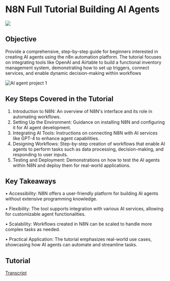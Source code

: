 # N8N Full Tutorial Building AI Agents
<a href="https://www.youtube.com/watch?v=ZbIVOy_GPyQ&list=WL&index=3&t=1s"><img src="https://img.shields.io/badge/-YouTube-0072b1?&style=for-the-badge&logo=YouTube&logoColor=white" /></a>

## Objective
Provide a comprehensive, step-by-step guide for beginners interested in creating AI agents using the n8n automation platform. The tutorial focuses on integrating tools like OpenAI and Airtable to build a functional inventory management system, demonstrating how to set up triggers, connect services, and enable dynamic decision-making within workflows 

![AI agent project 1](https://github.com/user-attachments/assets/094f0aa0-0672-4fa0-a9e7-2e86b42d47b1)

## Key Steps Covered in the Tutorial
1.	Introduction to N8N: An overview of N8N's interface and its role in automating workflows.
2.	Setting Up the Environment: Guidance on installing N8N and configuring it for AI agent development.
3.	Integrating AI Tools: Instructions on connecting N8N with AI services like GPT-4 to enhance agent capabilities.
4.	Designing Workflows: Step-by-step creation of workflows that enable AI agents to perform tasks such as data processing, decision-making, and responding to user inputs.
5.	Testing and Deployment: Demonstrations on how to test the AI agents within N8N and deploy them for real-world applications.

## Key Takeaways
•	Accessibility: N8N offers a user-friendly platform for building AI agents without extensive programming knowledge.

•	Flexibility: The tool supports integration with various AI services, allowing for customizable agent functionalities.

•	Scalability: Workflows created in N8N can be scaled to handle more complex tasks as needed.

•	Practical Application: The tutorial emphasizes real-world use cases, showcasing how AI agents can automate and streamline tasks.

## Tutorial
<a href="Transcript">Transcript</a>

